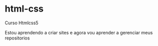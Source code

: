 # html-css
Curso Htmlcss5

Estou aprendendo a criar sites e agora vou aprender a gerenciar meus repositorios

<a href="https://nextphaseinkayrom.github.io/html-css/"> </a>